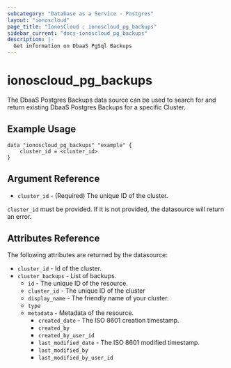 ```yaml
---
subcategory: "Database as a Service - Postgres"
layout: "ionoscloud"
page_title: "IonosCloud : ionoscloud_pg_backups"
sidebar_current: "docs-ionoscloud_pg_backups"
description: |-
  Get information on DbaaS PgSql Backups
---
```


# ionoscloud\_pg_backups

The DbaaS Postgres Backups data source can be used to search for and return existing DbaaS Postgres Backups for a specific Cluster.

## Example Usage

```hcl
data "ionoscloud_pg_backups" "example" {
	cluster_id = <cluster_id>
}
```

## Argument Reference

* `cluster_id` - (Required) The unique ID of the cluster.

`cluster_id` must be provided. If it is not provided, the datasource will return an error.

## Attributes Reference

The following attributes are returned by the datasource:

* `cluster_id` - Id of the cluster.
* `cluster_backups` - List of backups.
    * `id` - The unique ID of the resource.
    * `cluster_id` - The unique ID of the cluster
    * `display_name` - The friendly name of your cluster.
    * `type`
    * `metadata` - Metadata of the resource.
        * `created_date` - The ISO 8601 creation timestamp.
        * `created_by`
        * `created_by_user_id`
        * `last_modified_date` - The ISO 8601 modified timestamp.
        * `last_modified_by`
        * `last_modified_by_user_id`